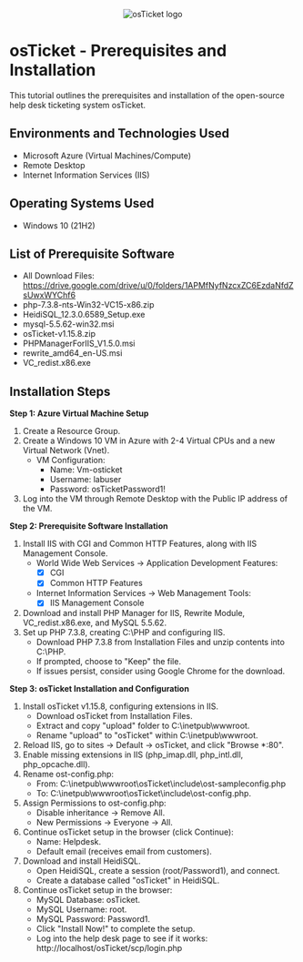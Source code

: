 <p align="center">
<img src="https://i.imgur.com/Clzj7Xs.png" alt="osTicket logo"/>
</p>

<h1>osTicket - Prerequisites and Installation</h1>
This tutorial outlines the prerequisites and installation of the open-source help desk ticketing system osTicket.<br />




<h2>Environments and Technologies Used</h2>

- Microsoft Azure (Virtual Machines/Compute)
- Remote Desktop
- Internet Information Services (IIS)

<h2>Operating Systems Used </h2>

- Windows 10</b> (21H2)

<h2>List of Prerequisite Software</h2>

- All Download Files: https://drive.google.com/drive/u/0/folders/1APMfNyfNzcxZC6EzdaNfdZsUwxWYChf6
- php-7.3.8-nts-Win32-VC15-x86.zip
- HeidiSQL_12.3.0.6589_Setup.exe
- mysql-5.5.62-win32.msi
- osTicket-v1.15.8.zip
- PHPManagerForIIS_V1.5.0.msi
- rewrite_amd64_en-US.msi
- VC_redist.x86.exe

<h2>Installation Steps</h2>

<p>

</p>
<p>


**Step 1: Azure Virtual Machine Setup**
1. Create a Resource Group.
2. Create a Windows 10 VM in Azure with 2-4 Virtual CPUs and a new Virtual Network (Vnet).
   - VM Configuration:
     - Name: Vm-osticket
     - Username: labuser
     - Password: osTicketPassword1!
3. Log into the VM through Remote Desktop with the Public IP address of the VM.     

**Step 2: Prerequisite Software Installation**
1. Install IIS with CGI and Common HTTP Features, along with IIS Management Console.
   - World Wide Web Services -> Application Development Features:
     - [X] CGI
     - [X] Common HTTP Features
   - Internet Information Services -> Web Management Tools:
     - [X] IIS Management Console
2. Download and install PHP Manager for IIS, Rewrite Module, VC_redist.x86.exe, and MySQL 5.5.62.
3. Set up PHP 7.3.8, creating C:\PHP and configuring IIS.
   - Download PHP 7.3.8 from Installation Files and unzip contents into C:\PHP.
   - If prompted, choose to "Keep" the file.
   - If issues persist, consider using Google Chrome for the download.

**Step 3: osTicket Installation and Configuration**
1. Install osTicket v1.15.8, configuring extensions in IIS.
   - Download osTicket from Installation Files.
   - Extract and copy "upload" folder to C:\inetpub\wwwroot.
   - Rename "upload" to "osTicket" within C:\inetpub\wwwroot.
2. Reload IIS, go to sites -> Default -> osTicket, and click "Browse *:80".
3. Enable missing extensions in IIS (php_imap.dll, php_intl.dll, php_opcache.dll).
4. Rename ost-config.php:
   - From: C:\inetpub\wwwroot\osTicket\include\ost-sampleconfig.php
   - To: C:\inetpub\wwwroot\osTicket\include\ost-config.php.
5. Assign Permissions to ost-config.php:
   - Disable inheritance -> Remove All.
   - New Permissions -> Everyone -> All.
6. Continue osTicket setup in the browser (click Continue):
   - Name: Helpdesk.
   - Default email (receives email from customers).
7. Download and install HeidiSQL.
   - Open HeidiSQL, create a session (root/Password1), and connect.
   - Create a database called "osTicket" in HeidiSQL.
8. Continue osTicket setup in the browser:
   - MySQL Database: osTicket.
   - MySQL Username: root.
   - MySQL Password: Password1.
   - Click "Install Now!" to complete the setup.
   - Log into the help desk page to see if it works: http://localhost/osTicket/scp/login.php


